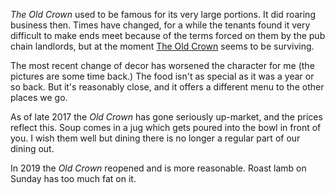 *The Old Crown* used
to be famous for its very large portions.  It did
roaring business then.  Times have changed, for a
while the tenants found it very difficult to make ends
meet because of the terms forced on them by the
pub chain landlords, but at the moment [The Old Crown](https://theoldcrowngirton.com/)
seems to be surviving.

The most recent change of decor has worsened the
character for me (the pictures are some time back.)
The food isn't as special as it was a year or so
back.  But it's reasonably close, and it offers a
different menu to the other places we go.

As of late 2017 the *Old Crown* has gone seriously
up-market, and the prices reflect this. Soup comes in
a jug which gets poured into the bowl in front of you.
I wish them well but dining there is no longer a
regular part of our dining out.

In 2019 the *Old Crown* reopened and is more
reasonable. Roast lamb on Sunday has too much fat on it.
